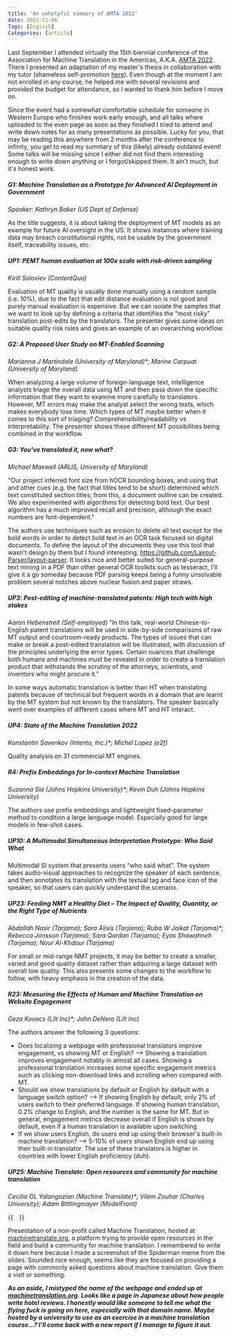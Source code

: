 ```yaml
---
title: 'An unhelpful summary of AMTA 2022'
date: 2022-11-06
Tags: [English]
Categories: [article]
---
```


Last September I attended virtually the 15th biennial conference of the Association for Machine Translation in the Americas, A.K.A. [AMTA 2022](https://amtaweb.org/amta-2022-proceedings-for-the-main-conference-and-workshops/).
There I presented an adaptation of my master's thesis in collaboration with my tutor (shameless self-promotion [here](https://aclanthology.org/2022.amta-research.13/)).
Even though at the moment I am not enrolled in any course, he helped me with several revisions and provided the budget for attendance, so I wanted to thank him before I move on.

Since the event had a somewhat comfortable schedule for someone in Western Europe who finishes work early enough, and all talks where uploaded to the even page as soon as they finished I tried to attend and write down notes for as many presentations as possible.
Lucky for you, that may be reading this anywhere from 2 months after the conference to infinity, you get to read my summary of this (likely) already outdated event! Some talks will be missing since I either did not find them interesting enough to write down anything or I forgot/skipped them. It ain't much, but it's honest work.

##### G1: Machine Translation as a Prototype for Advanced AI Deployment in Government 
_Speaker: Kathryn Baker (US Dept of Defense)_

As the title suggests, it is about taking the deployment of MT models as an example for future AI oversight in the US. It shows instances where training data may breach constitutional rights, not be usable by the government itself, traceability issues, etc.

##### UP1: PEMT human evaluation at 100x scale with risk-driven sampling
_Kirill Soloviev (ContentQuo)_

Evaluation of MT quality is usually done manually using a random sample (i.e. 10%), due to the fact that edit distance evaluation is not good and purely manual evaluation is expensive. But we can isolate the samples that we want to look up by defining a criteria that identifies the “most risky” translation post-edits by the translators. The presenter gives some ideas on suitable quality risk rules and gives an example of an overarching workflow.

##### G2: A Proposed User Study on MT-Enabled Scanning
_Marianna J Martindale (University of Maryland)*;  Marine Carpuat (University of Maryland)_

When analyzing a large volume of foreign-language text, intelligence analysts triage the overall data using MT and then pass down the specific information that they want to examine more carefully to translators. However, MT errors may make the analyst select the wrong texts, which makes everybody lose time. Which types of MT maybe better when it comes to this sort of triaging? Comprehensibility/readability vs interpretability. The presenter shows these different MT possibilities being combined in the workflow.

##### G3: You've translated it, now what?
_Michael Maxwell (ARLIS, University of Maryland)_

"Our project inferred font size from hOCR bounding boxes, and using that and other cues (e.g. the fact that titles tend to be short) determined which text constituted section titles; from this, a document outline can be created. We also experimented with algorithms for detecting bold text. Our best algorithm has a much improved recall and precision, although the exact numbers are font-dependent."

The authors use techniques such as erosion to delete all text except for the bold words in order to detect bold text in an OCR task focused on digital documents. 
To define the layout of the documents they use this tool that wasn't design by them but I found interesting, https://github.com/Layout-Parser/layout-parser. It looks nice and better suited for general-purpose text mining in a PDF than other general OCR toolkits such as tesseract, I'll give it a go someday because PDF parsing keeps being a funny unsolvable problem several notches above nuclear fusion and paper straws.

##### UP3: Post-editing of machine-translated patents: High tech with high stakes
_Aaron Hebenstreit (Self-employed)_
"In  this talk, real-world Chinese-to-English patent translations will be used in side-by-side comparisons of raw MT output and courtroom-ready products. The types of issues that can make or break a post-edited translation will be illustrated, with discussion of the principles underlying the error types. Certain nuances that challenge both humans and machines must be revealed in order to create a translation product that withstands the scrutiny of the   attorneys, scientists, and inventors who might procure it." 

In some ways automatic translation is better than HT when translating patents because of technical but frequent words in a domain that are learnt by the MT system but not known by the translators. The speaker basically went over examples of different cases where MT and HT interact. 

##### UP4: State of the Machine Translation 2022
_Konstantin Savenkov (Intento, Inc.)*; Michel Lopez (e2f)_

Quality analysis on 31 commercial MT engines.

##### R4: Prefix Embeddings for In-context Machine Translation
_Suzanna Sia (Johns Hopkins University)*; Kevin Duh (Johns Hopkins University)_

The authors use prefix embeddings and lightweight fixed-parameter method to condition a large language model. Especially good for large models in few-shot cases. 

##### UP10: A Multimodal Simultaneous Interpretation Prototype: Who Said What
Multimodal SI system that presents users “who said what”. The system takes audio-visual approaches to recognize the speaker of each sentence, and then annotates its translation with the textual tag and face icon of the speaker, so that users can quickly understand the scenario.

##### UP23: Feeding NMT a Healthy Diet – The Impact of Quality, Quantity, or the Right Type of Nutrients
_Abdallah Nasir (Tarjama); Sara Alisis (Tarjama); Ruba W Jaikat (Tarjama)*; Rebecca Jonsson (Tarjama); Sara Qardan (Tarjama); Eyas Shawahneh (Tarjama); Nour Al-Khdour (Tarjama)_

For small or mid-range NMT projects, it may be better to create a smaller, varied and good quality dataset rather than adquiring a large dataset with overall low quality. This also presents some changes to the workflow to follow, with heavy emphasis in the creation of the data.

##### R23: Measuring the Effects of Human and Machine Translation on Website Engagement
_Geza Kovacs (Lilt Inc)*; John DeNero (Lilt Inc)_

The authors answer the following 3 questions: 
- Does localizing a webpage with professional translators improve engagement, vs showing MT or English?  --> Showing a translation improves engagement notably in almost all cases. Showing a professional translation increases some specific engagement metrics such as clicking non-download links and scrolling when compared with MT.
- Should we show translations by default or English by default with a language switch option?  --> If showing English by default, only 2% of users switch to their preferred language. If showing human translation, 0.2% change to English, and the number is the same for MT. But in general, engagement metrics decrease overall if English is shown by default, even if a human translation is available upon switching.
- If we show users English, do users end up using their browser's built-in machine translation?  --> 5-10% of users shown English end up using their built-in translator. The use of these translators is higher in countries with lower English proficiency (duh).

##### UP25: Machine Translate: Open resources and community for machine translation

_Cecilia OL Yalangozian (Machine Translate)*; Vilém Zouhar (Charles University); Adam Bittlingmayer (ModelFront)_

{{<image float="left" width="14em" frame="false" src="../img/blog/amta_summary_up25.jpg" >}}

Presentation of a non-profit called Machine Translation, hosted at [machinetranslate.org](https://machinetranslate.org/), a platform trying to provide open resources in the field and build a community for machine translation. I remembered to write it down here because I made a screenshot of the Spiderman meme from the slides. Sounded nice enough, seems like they are focused on providing a page with commonly asked questions about machine translation. Give them a visit or something.

**_As an aside, I mistyped the name of the webpage and ended up at [machinetranslation.org](http://www.machinetranslation.org/). Looks like a page in Japanese about how people write hotel reviews. I honestly would like someone to tell me what the flying fuck is going on here, especially with that domain name. Maybe hosted by a university to use as an exercise in a machine translation course...? I'll come back with a new report if I manage to figure it out._**





